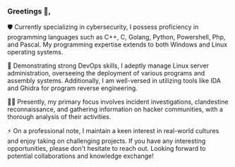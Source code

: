 ### Greetings 👋,
🛡️ Currently specializing in cybersecurity, I possess proficiency in programming languages such as C++, C, Golang, Python, Powershell, Php, and Pascal. My programming expertise extends to both Windows and Linux operating systems.

🔐 Demonstrating strong DevOps skills, I adeptly manage Linux server administration, overseeing the deployment of various programs and assembly systems. Additionally, I am well-versed in utilizing tools like IDA and Ghidra for program reverse engineering.

🕵️‍♂️ Presently, my primary focus involves incident investigations, clandestine reconnaissance, and gathering information on hacker communities, with a thorough analysis of their activities.

⚡ On a professional note, I maintain a keen interest in real-world cultures and enjoy taking on challenging projects. If you have any interesting opportunities, please don't hesitate to reach out. Looking forward to potential collaborations and knowledge exchange!






